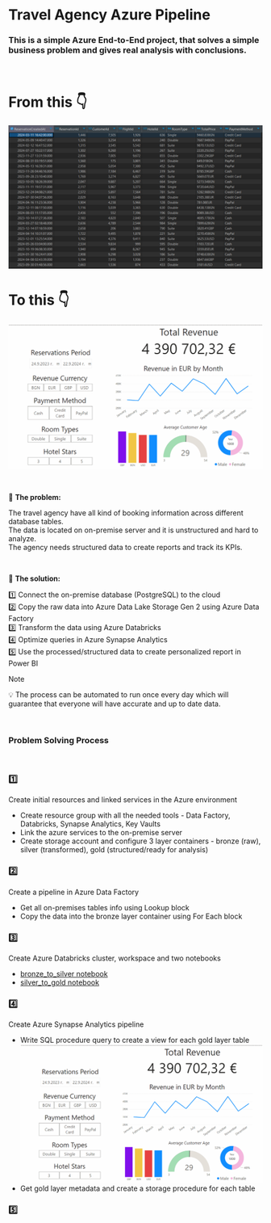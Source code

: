# Travel Agency Azure Pipeline


### This is a simple Azure End-to-End project, that solves a simple business problem and gives real analysis with conclusions.

<br>

# From this 👇

![alt text](https://github.com/BogdanTopalov/Travel-Agency-Azure-Pipeline/blob/main/images/reservations_data_preview.png "reservations data")


# To this 👇

![alt text](https://github.com/BogdanTopalov/Travel-Agency-Azure-Pipeline/blob/main/gifs/Travel%20Agency%20General%20Dashboard.gif "dashboard")

<br>


🧩 **The problem:**  

The travel agency have all kind of booking information across different database tables.  
The data is located on on-premise server and it is unstructured and hard to analyze.   
The agency needs structured data to create reports and track its KPIs.  

<br>

🧠 **The solution:**  

1️⃣ Connect the on-premise database (PostgreSQL) to the cloud  
2️⃣ Copy the raw data into Azure Data Lake Storage Gen 2 using Azure Data Factory  
3️⃣ Transform the data using Azure Databricks  
4️⃣ Optimize queries in Azure Synapse Analytics  
5️⃣ Use the processed/structured data to create personalized report in Power BI  

> [!NOTE]
> 💡 The process can be automated to run once every day which will guarantee that everyone will have accurate and up to date data.

<br>

### Problem Solving Process

<br>

### 1️⃣  
Create initial resources and linked services in the Azure environment  
- Create resource group with all the needed tools - Data Factory, Databricks, Synapse Analytics, Key Vaults
- Link the azure services to the on-premise server
- Create storage account and configure 3 layer containers - bronze (raw), silver (transformed), gold (structured/ready for analysis)

### 2️⃣  
Create a pipeline in Azure Data Factory  
- Get all on-premises tables info using Lookup block
- Copy the data into the bronze layer container using For Each block 

### 3️⃣  
Create Azure Databricks cluster, workspace and two notebooks
- [bronze_to_silver notebook](https://github.com/BogdanTopalov/Travel-Agency-Azure-Pipeline/blob/main/databricks/bronze-to-silver.ipynb)
- [silver_to_gold notebook](https://github.com/BogdanTopalov/Travel-Agency-Azure-Pipeline/blob/main/databricks/silver_to_gold.ipynb)

### 4️⃣  
Create Azure Synapse Analytics pipeline
- Write SQL procedure query to create a view for each gold layer table
  ![alt text](https://github.com/BogdanTopalov/Travel-Agency-Azure-Pipeline/blob/main/gifs/Travel%20Agency%20General%20Dashboard.gif "dashboard")
- Get gold layer metadata and create a storage procedure for each table

### 5️⃣  


